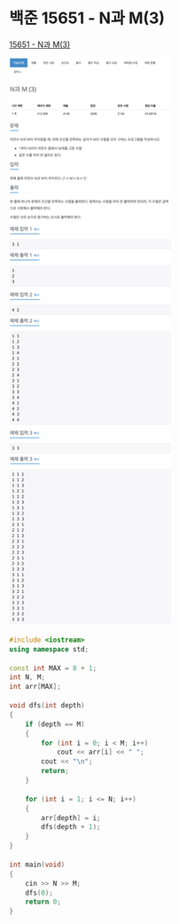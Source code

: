 # 백준 15651 - N과 M(3)

[15651 - N과 M(3)](https://www.acmicpc.net/problem/15651)

![](15651m.png)

```cpp
#include <iostream>
using namespace std;

const int MAX = 8 + 1;
int N, M;
int arr[MAX];

void dfs(int depth)
{
    if (depth == M)
    {
        for (int i = 0; i < M; i++)
            cout << arr[i] << " ";
        cout << "\n";
        return;
    }

    for (int i = 1; i <= N; i++)
    {
        arr[depth] = i;
        dfs(depth + 1);
    }
}

int main(void)
{
    cin >> N >> M;
    dfs(0);
    return 0;
}
```
